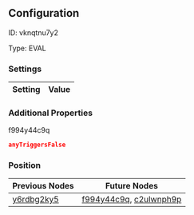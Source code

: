 # <nil>
## Configuration
ID:  vknqtnu7y2

Type: EVAL 


### Settings
| Setting | Value  |
| :------------------------ | ---------------------------------------- |
 




### Additional Properties
f994y44c9q
 ```json 
anyTriggersFalse
```




### Position
| Previous Nodes | Future Nodes |
| :------------- | ------------ |
| [y6rdbg2ky5](./y6rdbg2ky5.md) | [f994y44c9q](./f994y44c9q.md), [c2ulwnph9p](./c2ulwnph9p.md) |